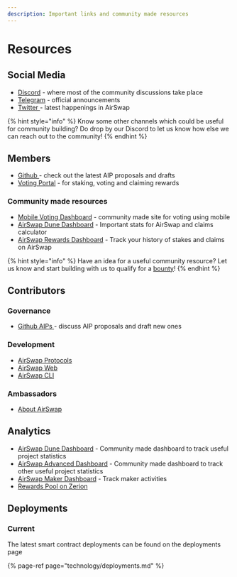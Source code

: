 ```yaml
---
description: Important links and community made resources
---
```


# Resources

## Social Media

* [Discord](https://chat.airswap.io) - where most of the community discussions take place
* [Telegram](https://t.me/airswapofficial) - official announcements
* [Twitter ](https://twitter.com/airswap)- latest happenings in AirSwap

{% hint style="info" %}
Know some other channels which could be useful for community building? Do drop by our Discord to let us know how else we can reach out to the community!
{% endhint %}

## Members

* [Github ](https://github.com/airswap/airswap-aips/issues)- check out the latest AIP proposals and drafts
* [Voting Portal](https://activate.codefi.network/staking/airswap/governance) - for staking, voting and claiming rewards

### Community made resources

* [Mobile Voting Dashboard](https://ast.on.fleek.co/) - community made site for voting using mobile
* [AirSwap Dune Dashboard](https://dune.xyz/agrimony/airswap_3) - Important stats for AirSwap and claims calculator
* [AirSwap Rewards Dashboard](https://dune.xyz/agrimony/AirSwap-Rewards) - Track your history of stakes and claims on AirSwap

{% hint style="info" %}
Have an idea for a useful community resource? Let us know and start building with us to qualify for a [bounty](guides/bounties.md)!
{% endhint %}

## Contributors

### Governance

* [Github AIPs ](https://github.com/airswap/airswap-aips/issues)- discuss AIP proposals and draft new ones

### Development

* [AirSwap Protocols](https://github.com/airswap/airswap-protocols)
* [AirSwap Web](https://github.com/airswap/airswap-web)
* [AirSwap CLI](https://github.com/airswap/airswap-cli)

### Ambassadors

* [About AirSwap](https://github.com/airswap/airswap-about)

## Analytics

* [AirSwap Dune Dashboard](https://dune.xyz/agrimony/airswap_3) - Community made dashboard to track useful project statistics
* [AirSwap Advanced Dashboard](https://dune.xyz/agrimony/AirSwap-Advanced) - Community made dashboard to track other useful project statistics
* [AirSwap Maker Dashboard](https://dune.xyz/queries/28752/57978) - Track maker activities
* [Rewards Pool on Zerion](https://app.zerion.io/0x7296333e1615721f4bd9df1a3070537484a50cf8/overview)

## Deployments

### Current

The latest smart contract deployments can be found on the deployments page

{% page-ref page="technology/deployments.md" %}

### 

